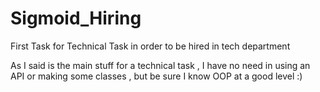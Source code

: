 # Sigmoid_Hiring
First Task for Technical Task in order to be hired in tech department


As I said is the main stuff for a technical task , I have no need in using an API or making some classes , but be sure I know OOP at a good level :)

